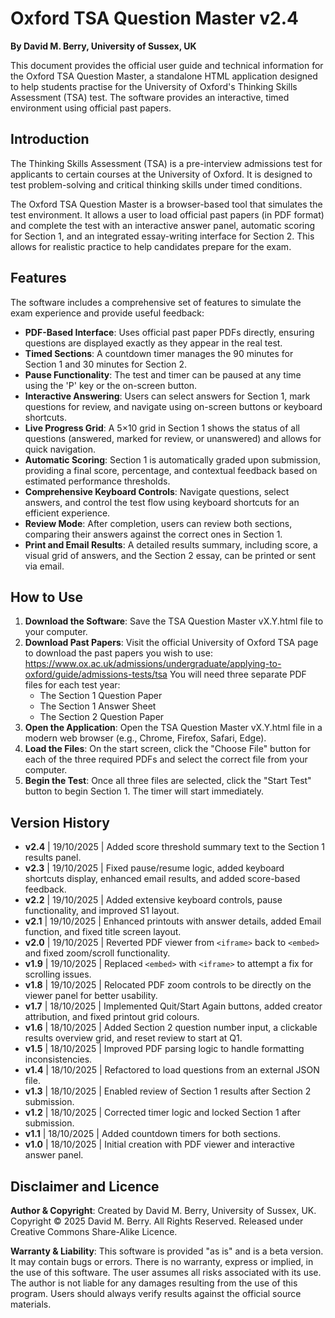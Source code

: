 # Oxford TSA Question Master v2.4

**By David M. Berry, University of Sussex, UK**

This document provides the official user guide and technical information for the Oxford TSA Question Master, a standalone HTML application designed to help students practise for the University of Oxford's Thinking Skills Assessment (TSA) test. The software provides an interactive, timed environment using official past papers.

## Introduction

The Thinking Skills Assessment (TSA) is a pre-interview admissions test for applicants to certain courses at the University of Oxford. It is designed to test problem-solving and critical thinking skills under timed conditions.

The Oxford TSA Question Master is a browser-based tool that simulates the test environment. It allows a user to load official past papers (in PDF format) and complete the test with an interactive answer panel, automatic scoring for Section 1, and an integrated essay-writing interface for Section 2. This allows for realistic practice to help candidates prepare for the exam.

## Features

The software includes a comprehensive set of features to simulate the exam experience and provide useful feedback:

* **PDF-Based Interface**: Uses official past paper PDFs directly, ensuring questions are displayed exactly as they appear in the real test.
* **Timed Sections**: A countdown timer manages the 90 minutes for Section 1 and 30 minutes for Section 2.
* **Pause Functionality**: The test and timer can be paused at any time using the 'P' key or the on-screen button.
* **Interactive Answering**: Users can select answers for Section 1, mark questions for review, and navigate using on-screen buttons or keyboard shortcuts.
* **Live Progress Grid**: A 5×10 grid in Section 1 shows the status of all questions (answered, marked for review, or unanswered) and allows for quick navigation.
* **Automatic Scoring**: Section 1 is automatically graded upon submission, providing a final score, percentage, and contextual feedback based on estimated performance thresholds.
* **Comprehensive Keyboard Controls**: Navigate questions, select answers, and control the test flow using keyboard shortcuts for an efficient experience.
* **Review Mode**: After completion, users can review both sections, comparing their answers against the correct ones in Section 1.
* **Print and Email Results**: A detailed results summary, including score, a visual grid of answers, and the Section 2 essay, can be printed or sent via email.

## How to Use

1. **Download the Software**: Save the TSA Question Master vX.Y.html file to your computer.
2. **Download Past Papers**: Visit the official University of Oxford TSA page to download the past papers you wish to use: https://www.ox.ac.uk/admissions/undergraduate/applying-to-oxford/guide/admissions-tests/tsa You will need three separate PDF files for each test year:
    * The Section 1 Question Paper
    * The Section 1 Answer Sheet
    * The Section 2 Question Paper
3. **Open the Application**: Open the TSA Question Master vX.Y.html file in a modern web browser (e.g., Chrome, Firefox, Safari, Edge).
4. **Load the Files**: On the start screen, click the "Choose File" button for each of the three required PDFs and select the correct file from your computer.
5. **Begin the Test**: Once all three files are selected, click the "Start Test" button to begin Section 1. The timer will start immediately.

## Version History

- **v2.4** | 19/10/2025 | Added score threshold summary text to the Section 1 results panel.
- **v2.3** | 19/10/2025 | Fixed pause/resume logic, added keyboard shortcuts display, enhanced email results, and added score-based feedback.
- **v2.2** | 19/10/2025 | Added extensive keyboard controls, pause functionality, and improved S1 layout.
- **v2.1** | 19/10/2025 | Enhanced printouts with answer details, added Email function, and fixed title screen layout.
- **v2.0** | 19/10/2025 | Reverted PDF viewer from `<iframe>` back to `<embed>` and fixed zoom/scroll functionality.
- **v1.9** | 19/10/2025 | Replaced `<embed>` with `<iframe>` to attempt a fix for scrolling issues.
- **v1.8** | 19/10/2025 | Relocated PDF zoom controls to be directly on the viewer panel for better usability.
- **v1.7** | 18/10/2025 | Implemented Quit/Start Again buttons, added creator attribution, and fixed printout grid colours.
- **v1.6** | 18/10/2025 | Added Section 2 question number input, a clickable results overview grid, and reset review to start at Q1.
- **v1.5** | 18/10/2025 | Improved PDF parsing logic to handle formatting inconsistencies.
- **v1.4** | 18/10/2025 | Refactored to load questions from an external JSON file.
- **v1.3** | 18/10/2025 | Enabled review of Section 1 results after Section 2 submission.
- **v1.2** | 18/10/2025 | Corrected timer logic and locked Section 1 after submission.
- **v1.1** | 18/10/2025 | Added countdown timers for both sections.
- **v1.0** | 18/10/2025 | Initial creation with PDF viewer and interactive answer panel.

## Disclaimer and Licence

**Author & Copyright**: Created by David M. Berry, University of Sussex, UK. Copyright © 2025 David M. Berry. All Rights Reserved. Released under Creative Commons Share-Alike Licence.

**Warranty & Liability**: This software is provided "as is" and is a beta version. It may contain bugs or errors. There is no warranty, express or implied, in the use of this software. The user assumes all risks associated with its use. The author is not liable for any damages resulting from the use of this program. Users should always verify results against the official source materials.
